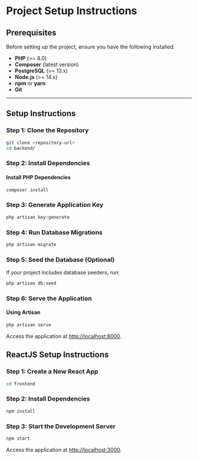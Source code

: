 # Project Setup Instructions

## Prerequisites

Before setting up the project, ensure you have the following installed:

- **PHP** (>= 8.0)
- **Composer** (latest version)
- **PostgreSQL** (>= 13.x)
- **Node.js** (>= 14.x)
- **npm** or **yarn**
- **Git**

---

## Setup Instructions

### Step 1: Clone the Repository

```bash
git clone <repository-url>
cd backend/
```

### Step 2: Install Dependencies

#### Install PHP Dependencies

```bash
composer install
```

### Step 3: Generate Application Key

```bash
php artisan key:generate
```

### Step 4: Run Database Migrations

```bash
php artisan migrate
```

### Step 5: Seed the Database (Optional)

If your project includes database seeders, run:

```bash
php artisan db:seed
```

### Step 6: Serve the Application

#### Using Artisan

```bash
php artisan serve
```

Access the application at [http://localhost:8000](http://localhost:8000).

## ReactJS Setup Instructions

### Step 1: Create a New React App

```bash
cd frontend
```

### Step 2: Install Dependencies

```bash
npm install
```

### Step 3: Start the Development Server

```bash
npm start
```

Access the application at [http://localhost:3000](http://localhost:3000).